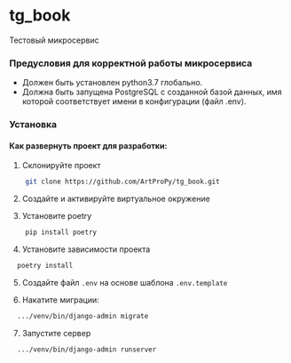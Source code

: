# tg_book
Тестовый микросервис

### Предусловия для корректной работы микросервиса

* Должен быть установлен python3.7 глобально.
* Должна быть запущена PostgreSQL с созданной базой данных, имя которой соответствует
имени в конфигурации (файл .env).


### Установка
#### Как развернуть проект для разработки:

1. Склонируйте проект
```bash
    git clone https://github.com/ArtProPy/tg_book.git
```

2. Создайте и активируйте виртуальное окружение 

3. Установите poetry
```bash
    pip install poetry
```

4. Установите зависимости проекта
```bash
  poetry install
```

5. Создайте файл `.env` на основе шаблона `.env.template`

6. Накатите миграции:
```bash
  .../venv/bin/django-admin migrate
```

7. Запустите сервер
```bash
  .../venv/bin/django-admin runserver
```
